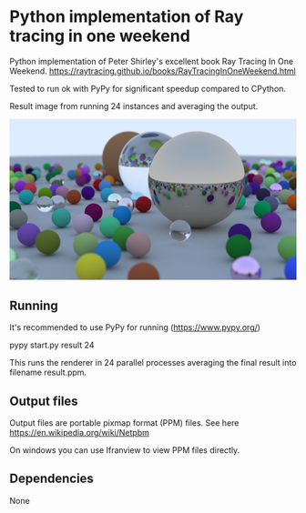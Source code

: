 # Python implementation of Ray tracing in one weekend

Python implementation of Peter Shirley's excellent book Ray Tracing In One Weekend. https://raytracing.github.io/books/RayTracingInOneWeekend.html

Tested to run ok with PyPy for significant speedup compared to CPython.

Result image from running 24 instances and averaging the output.

![alt text](result.png "Output")

## Running

It's recommended to use PyPy for running (https://www.pypy.org/)

pypy start.py result 24

This runs the renderer in 24 parallel processes averaging the final result into filename result.ppm.

## Output files

Output files are portable pixmap format (PPM) files. See here https://en.wikipedia.org/wiki/Netpbm

On windows you can use Ifranview to view PPM files directly.

## Dependencies

None